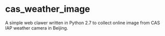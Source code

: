 # cas_weather_image
A simple web clawer written in Python 2.7 to collect online image from CAS IAP weather camera in Beijing.

